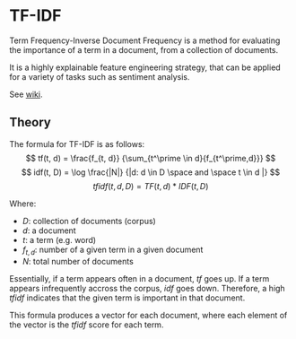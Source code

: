 # TF-IDF
Term Frequency-Inverse Document Frequency is a method for evaluating the importance of a term in a document, from a collection of documents.

It is a highly explainable feature engineering strategy, that can be applied for a variety of tasks such as sentiment analysis.

See [wiki](https://en.wikipedia.org/wiki/Tf%E2%80%93idf).

## Theory
The formula for TF-IDF is as follows:
$$ tf(t, d) = \frac{f_{t, d}} {\sum_{t^\prime \in d}{f_{t^\prime,d}}} $$
$$ idf(t, D) = \log \frac{|N|} {|d: d \in D \space and \space t \in d |} $$
$$ tfidf(t, d, D) = TF(t, d) * IDF(t, D) $$

Where:
* $D$: collection of documents (corpus)
* $d$: a document
* $t$: a term (e.g. word)
* $f_{t, d}$: number of a given term in a given document
* $N$: total number of documents

Essentially, if a term appears often in a document, $tf$ goes up. If a term appears infrequently accross the corpus, $idf$ goes down. Therefore, a high $tfidf$ indicates that the given term is important in that document.

This formula produces a vector for each document, where each element of the vector is the $tfidf$ score for each term.
